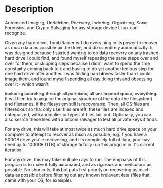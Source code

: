 # Description

Automated Imaging, Undeletion, Recovery, Indexing, Organizing, Some Forensics, and Crypto Salvaging for any storage device Linux can recognize.

Given any hard drive, Tomb Raider will do everything in its power to recover as much data as possible on the drive, and do so entirely automatically. It was designed because I started wanting to do data recovery on any trashed hard drive I could find, and found myself repeating the same steps over and over for them, or skipping steps because I didn't want to spend the time constantly coming back to it and having to do yet another tedious step for one hard drive after another. I was finding hard drives faster than I could image them, and found myself spending all day doing this and obsessing over it - which wasn't 


 including searching through all partitions, all unallocated space, everything. It will then try to acquire the original structure of the data (the filesystem) and filenames, if the filesystem still is recoverable. Then, all OS files are filtered out so that only user files are left, these files are indexed and categorized, with anomalies or types of files laid out. Optionally, you can also search these files with a bitcoin salvager to test all private keys it finds.

For any drive, this will take at most twice as much hard drive space on your computer to attempt to recover as much as possible, e.g. if you have a 500GB drive you're recovering, and it's completely full of data, you may need up to 1000GB (1TB) of storage to fully run this program in it's current iteration. 

For any drive, this may take multiple days to run. The emphasis of this program is to make it fully automated, and as rigorous and meticulous as possible. No shortcuts, this bot puts first priority on recovering as much data as possible before filtering out any known irrelevant data (files that came with your OS, for example). 
